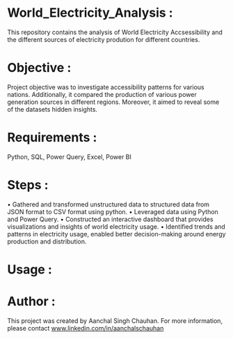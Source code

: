 # World_Electricity_Analysis :
This repository contains the analysis of World Electricity Accsessibility and the different sources of electricity prodution for different countries. 

# Objective :
Project objective was to investigate accessibility patterns for various nations. Additionally, it compared the production of various power generation 
sources in different regions. Moreover, it aimed to reveal some of the datasets hidden insights. 

# Requirements :
Python, SQL, Power Query, Excel, Power BI


# Steps :
•	Gathered and transformed unstructured data to structured data from JSON format to CSV format using python. 
•	Leveraged data using Python and Power Query.
•	Constructed an interactive dashboard that provides visualizations and insights of world electricity usage. 
• Identified trends and patterns in electricity usage, enabled better decision-making around energy production and distribution.

# Usage :


# Author :
This project was created by Aanchal Singh Chauhan. For more information, please contact www.linkedin.com/in/aanchalschauhan
